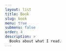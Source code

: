 ```yaml
---
layout: list
title: Book
slug: book
menu: true
submenu: false
order: 4
description: >
  Books about what I read.
---
```

